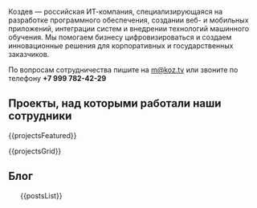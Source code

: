 <!-- Intro / Hero layout -->
<div class="about">
  <div class="about_photo" aria-label="About"></div>

  <div class="about_inner">
    <div class="lead-main">
      <p>Коздев — российская ИТ-компания, специализирующаяся на разработке программного обеспечения, создании веб- и мобильных приложений, интеграции систем и внедрении технологий машинного обучения. Мы помогаем бизнесу цифровизироваться и создаем инновационные решения для корпоративных и государственных заказчиков.</p>
    </div>
  </div>
</div>

По вопросам сотрудничества пишите на [m@koz.tv](mailto:m@koz.tv) или звоните по телефону <strong>+7 999 782-42-29</strong>

## Проекты, над которыми работали наши сотрудники
<div id="projects" class="projects-wrapper">

{{projectsFeatured}}

<div class="projects-grid">

{{projectsGrid}}

</div>

</div>


## Блог

<div id="blog">
<ul>
{{postsList}}
</ul>
</div>

<script src="static/js/project-videos.js" defer></script>

